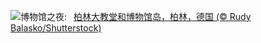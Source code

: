 ![](https://www.bing.com/th?id=OHR.MuseumIsland_ZH-CN8277258964_UHD.jpg&w=1000)博物馆之夜:&nbsp;&ensp;[柏林大教堂和博物馆岛，柏林，德国 (© Rudy Balasko/Shutterstock)](https://www.bing.com/th?id=OHR.MuseumIsland_ZH-CN8277258964_UHD.jpg)
<br><br/>
